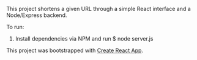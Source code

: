 This project shortens a given URL through a simple React interface and a
Node/Express backend.


To run:

1) Install dependencies via NPM and run $ node server.js








This project was bootstrapped with [Create React App](https://github.com/facebookincubator/create-react-app).
